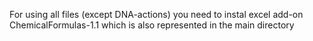 For using all files (except DNA-actions) you need to instal excel add-on ChemicalFormulas-1.1 which is also represented in the main directory
